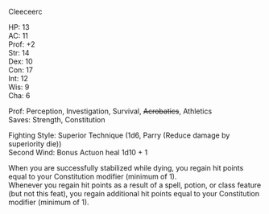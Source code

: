 Cleeceerc

HP: 13 \
AC: 11 \
Prof: +2 \
Str: 14 \
Dex: 10 \
Con: 17 \
Int: 12 \
Wis: 9 \
Cha: 6 

Prof: Perception, Investigation, Survival, ~~Acrobatics~~, Athletics \
Saves: Strength, Constitution

Fighting Style: Superior Technique (1d6, Parry (Reduce damage by superiority die)) \
Second Wind: Bonus Actuon heal 1d10 + 1

When you are successfully stabilized while dying, you regain hit points equal to your Constitution modifier (minimum of 1). \
Whenever you regain hit points as a result of a spell, potion, or class feature (but not this feat), you regain additional hit points equal to your Constitution modifier (minimum of 1).

